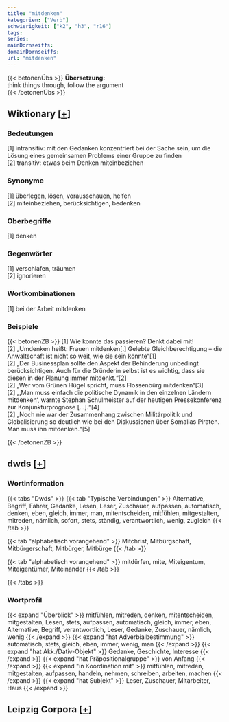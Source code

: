 ```yaml
---
title: "mitdenken"
kategorien: ["Verb"]
schwierigkeit: ["k2", "h3", "r16"]
tags:
series:
mainDornseiffs:
domainDornseiffs:
url: "mitdenken"
---
```


{{< betonenÜbs >}}
**Übersetzung:**  
think things through, follow the argument  
{{< /betonenÜbs >}}

## Wiktionary [[+](https://de.wiktionary.org/wiki/mitdenken)]

### Bedeutungen
[1] intransitiv: mit den Gedanken konzentriert bei der Sache sein, um die Lösung eines gemeinsamen Problems einer Gruppe zu finden  
[2] transitiv: etwas beim Denken miteinbeziehen  

### Synonyme
[1] überlegen, lösen, vorausschauen, helfen  
[2] miteinbeziehen, berücksichtigen, bedenken  

### Oberbegriffe
[1] denken  

### Gegenwörter
[1] verschlafen, träumen  
[2] ignorieren  

### Wortkombinationen
[1] bei der Arbeit mitdenken  

### Beispiele
{{< betonenZB >}}
[1] Wie konnte das passieren? Denkt dabei mit!  
[2] „Umdenken heißt: Frauen mitdenken[.] Gelebte Gleichberechtigung – die Anwaltschaft ist nicht so weit, wie sie sein könnte“[1]  
[2] „Der Businessplan sollte den Aspekt der Behinderung unbedingt berücksichtigen. Auch für die Gründerin selbst ist es wichtig, dass sie diesen in der Planung immer mitdenkt.“[2]  
[2] „Wer vom Grünen Hügel spricht, muss Flossenbürg mitdenken“[3]  
[2] „‚Man muss einfach die politische Dynamik in den einzelnen Ländern mitdenken‘, warnte Stephan Schulmeister auf der heutigen Pressekonferenz zur Konjunkturprognose […].“[4]  
[2] „Noch nie war der Zusammenhang zwischen Militärpolitik und Globalisierung so deutlich wie bei den Diskussionen über Somalias Piraten. Man muss ihn mitdenken.“[5]  

{{< /betonenZB >}}


## dwds [[+](https://www.dwds.de/wb/mitdenken)]

### Wortinformation
{{< tabs "Dwds" >}}
{{< tab "Typische Verbindungen" >}}
Alternative, Begriff, Fahrer, Gedanke, Lesen, Leser, Zuschauer, aufpassen, automatisch, denken, eben, gleich, immer, man, mitentscheiden, mitfühlen, mitgestalten, mitreden, nämlich, sofort, stets, ständig, verantwortlich, wenig, zugleich
{{< /tab >}}

{{< tab "alphabetisch vorangehend" >}}
Mitchrist, Mitbürgschaft, Mitbürgerschaft, Mitbürger, Mitbürge
{{< /tab >}}

{{< tab "alphabetisch vorangehend" >}}
mitdürfen, mite, Miteigentum, Miteigentümer, Miteinander
{{< /tab >}}

{{< /tabs >}}

### Wortprofil
{{< expand "Überblick" >}} mitfühlen, mitreden, denken, mitentscheiden, mitgestalten, Lesen, stets, aufpassen, automatisch, gleich, immer, eben, Alternative, Begriff, verantwortlich, Leser, Gedanke, Zuschauer, nämlich, wenig {{< /expand >}}
{{< expand "hat Adverbialbestimmung" >}} automatisch, stets, gleich, eben, immer, wenig, man {{< /expand >}}
{{< expand "hat Akk./Dativ-Objekt" >}} Gedanke, Geschichte, Interesse {{< /expand >}}
{{< expand "hat Präpositionalgruppe" >}} von Anfang {{< /expand >}}
{{< expand "in Koordination mit" >}} mitfühlen, mitreden, mitgestalten, aufpassen, handeln, nehmen, schreiben, arbeiten, machen {{< /expand >}}
{{< expand "hat Subjekt" >}} Leser, Zuschauer, Mitarbeiter, Haus {{< /expand >}}

## Leipzig Corpora [[+](https://corpora.uni-leipzig.de/en/res?word=mitdenken&corpusId=deu_newscrawl-public_2018)]

